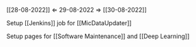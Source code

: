 [[28-08-2022]] $\Leftarrow$ 29-08-2022 $\Rightarrow$ [[30-08-2022]]

Setup [[Jenkins]] job for [[MicDataUpdater]]

Setup pages for [[Software Maintenance]] and [[Deep Learning]]